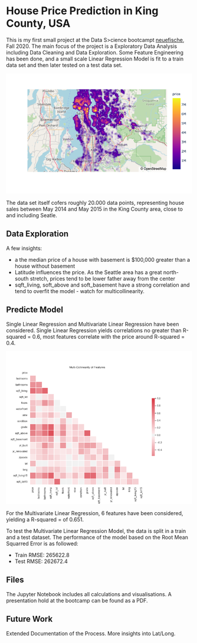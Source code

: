 # House Price Prediction in King County, USA

This is my first small project at the Data S>cience bootcampt [neuefische](neuefische.de), Fall 2020. The main focus of the project is a Exploratory Data Analysis including Data Cleaning and Data Exploration. Some Feature Engineering has been done, and a small scale Linear Regression Model is fit to a train data set and then later tested on a test data set. 

![Open Street Map](./fig/map_OSM.png)

The data set itself cofers roughly 20.000 data points, representing house sales between May 2014 and May 2015 in the King County area, close to and including Seatle. 



## Data Exploration

A few insights: 

- a the median price of a house with basement is $100,000 greater than a house without basement
- Latitude influences the price. As the Seattle area has a great north-south stretch, prices tend to be lower father away from the center
- sqft_living, soft_above and soft_basement have a strong correlation and tend to overfit the model  - watch for multicollinearity. 

## Predicte Model

Single Linear Regression and Multivariate Linear Regression have been considered. Single Linear Regression yields correlations no greater than R-squared = 0.6, most features correlate with the price around R-squared = 0.4. 

![Correlation Heat Map](./fig/correlation_heatmap.png)



For the Multivariate Linear Regression, 6 features have been considered, yielding a R-squared = of 0.651. 

To test the Multivariate Linear Regression Model, the data is split in a train and a test dataset. The performance of the model based on the Root Mean Squarred Error is as followed: 

- Train RMSE: 265622.8
- Test RMSE: 262672.4

## Files


The Jupyter Notebook includes all calculations and visualisations. A presentation hold at the bootcamp can be found as a PDF. 



## Future Work

Extended Documentation of the Process. More insights into Lat/Long. 